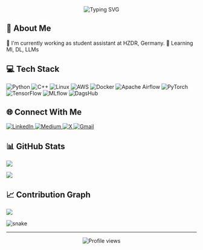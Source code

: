 <div align="center">
  <img src="https://readme-typing-svg.herokuapp.com?font=Fira+Code&weight=500&size=40&pause=1000&color=2196F3&center=true&vCenter=true&width=600&height=100&lines=Hi+👋,+I'm+Aditya" alt="Typing SVG" />
</div>

## 🚀 About Me
🔭 I'm currently working as student assistant at HZDR, Germany.
🌱 Learning Ml, DL, LLMs


## 💻 Tech Stack
![Python](https://img.shields.io/badge/python-3670A0?style=for-the-badge&logo=python&logoColor=ffdd54)
![C++](https://img.shields.io/badge/c++-%2300599C.svg?style=for-the-badge&logo=c%2B%2B&logoColor=white)
![Linux](https://img.shields.io/badge/Linux-FCC624?style=for-the-badge&logo=linux&logoColor=black)
![AWS](https://img.shields.io/badge/AWS-%23FF9900.svg?style=for-the-badge&logo=amazon-aws&logoColor=white)
![Docker](https://img.shields.io/badge/docker-%230db7ed.svg?style=for-the-badge&logo=docker&logoColor=white)
![Apache Airflow](https://img.shields.io/badge/Apache%20Airflow-017CEE?style=for-the-badge&logo=Apache%20Airflow&logoColor=white)
![PyTorch](https://img.shields.io/badge/PyTorch-%23EE4C2C.svg?style=for-the-badge&logo=PyTorch&logoColor=white)
![TensorFlow](https://img.shields.io/badge/TensorFlow-%23FF6F00.svg?style=for-the-badge&logo=TensorFlow&logoColor=white)
![MLflow](https://img.shields.io/badge/MLflow-%23d9ead3.svg?style=for-the-badge&logo=numpy&logoColor=blue)
![DagsHub](https://img.shields.io/badge/DagsHub-%23000000.svg?style=for-the-badge&logo=github&logoColor=white)

## 🌐 Connect With Me
<div align="left">
  <a href="https://linkedin.com/in/aditya-kumar-manethia-79373712b" target="_blank">
    <img src="https://img.shields.io/badge/LinkedIn-%230077B5.svg?style=for-the-badge&logo=linkedin&logoColor=white" alt="LinkedIn">
  </a>
  <a href="https://medium.com/@adigit2075.14111998" target="_blank">
    <img src="https://img.shields.io/badge/Medium-12100E?style=for-the-badge&logo=medium&logoColor=white" alt="Medium">
  </a>
  <a href="https://x.com/aditya_manethia" target="_blank">
    <img src="https://img.shields.io/badge/X-%23000000.svg?style=for-the-badge&logo=X&logoColor=white" alt="X">
  </a>
  <a href="mailto:adigit2075.14111998@gmail.com">
    <img src="https://img.shields.io/badge/Gmail-D14836?style=for-the-badge&logo=gmail&logoColor=white" alt="Gmail">
  </a>
</div>

## 📊 GitHub Stats
![](https://github-readme-stats.vercel.app/api?username=adiManethia&theme=react&hide_border=false&include_all_commits=true&count_private=true)<br/>

![](https://github-readme-stats.vercel.app/api/top-langs/?username=adiManethia&theme=react&hide_border=false&include_all_commits=true&count_private=true&layout=compact)

## 📈 Contribution Graph
[![](https://github-readme-activity-graph.vercel.app/graph?username=adiManethia&theme=react-dark&hide_border=true)](https://github.com/ashutosh00710/github-readme-activity-graph)

<img src="https://github.com/adiManethia/adiManethia/blob/output/github-contribution-grid-snake.svg" alt="snake" />

---
<div align="center">
  <img src="https://komarev.com/ghpvc/?username=adiManethia&label=Profile%20views&color=0e75b6&style=flat" alt="Profile views" />
</div>
